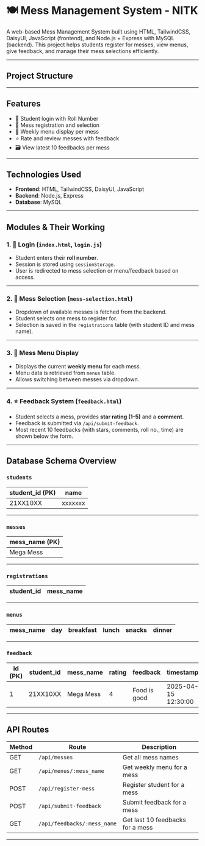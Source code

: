 # 🍽️ Mess Management System - NITK

A web-based Mess Management System built using HTML, TailwindCSS, DaisyUI, JavaScript (frontend), and Node.js + Express with MySQL (backend). This project helps students register for messes, view menus, give feedback, and manage their mess selections efficiently.

---

## Project Structure


---

## Features

- 🔐 Student login with Roll Number
- 🏢 Mess registration and selection
- 🍛 Weekly menu display per mess
- ⭐ Rate and review messes with feedback
- 🗃️ View latest 10 feedbacks per mess

---

## Technologies Used

- **Frontend**: HTML, TailwindCSS, DaisyUI, JavaScript
- **Backend**: Node.js, Express
- **Database**: MySQL

---

## Modules & Their Working

### 1. 🔐 Login (`index.html`, `login.js`)
- Student enters their **roll number**.
- Session is stored using `sessionStorage`.
- User is redirected to mess selection or menu/feedback based on access.

---

### 2. 🏢 Mess Selection (`mess-selection.html`)
- Dropdown of available messes is fetched from the backend.
- Student selects one mess to register for.
- Selection is saved in the `registrations` table (with student ID and mess name).

---

### 3. 🍛 Mess Menu Display 
- Displays the current **weekly menu** for each mess.
- Menu data is retrieved from `menus` table.
- Allows switching between messes via dropdown.

---

### 4. ⭐ Feedback System (`feedback.html`)
- Student selects a mess, provides **star rating (1–5)** and a **comment**.
- Feedback is submitted via `/api/submit-feedback`.
- Most recent 10 feedbacks (with stars, comments, roll no., time) are shown below the form.

---

## Database Schema Overview

### `students`
| student_id (PK) | name |
|------------------|-------|
| 21XX10XX | xxxxxxx|

---

### `messes`
| mess_name (PK)      |
|----------------|
| Mega Mess      |

---

### `registrations`
| student_id | mess_name |
|------------|-----------|

---

### `menus`
| mess_name | day       | breakfast | lunch | snacks | dinner |
|-----------|-----------|-----------|-------|--------|--------|

---

### `feedback`
| id (PK) | student_id | mess_name | rating | feedback | timestamp           |
|--------|-------------|-----------|--------|----------|---------------------|
| 1      | 21XX10XX    | Mega Mess | 4      | Food is good | 2025-04-15 12:30:00 |

---

## API Routes

| Method | Route                                | Description                        |
|--------|--------------------------------------|------------------------------------|
| GET    | `/api/messes`                        | Get all mess names                 |
| GET    | `/api/menus/:mess_name`              | Get weekly menu for a mess         |
| POST   | `/api/register-mess`                 | Register student for a mess        |
| POST   | `/api/submit-feedback`               | Submit feedback for a mess         |
| GET    | `/api/feedbacks/:mess_name`          | Get last 10 feedbacks for a mess   |

---
